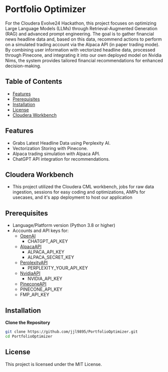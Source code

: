 # Portfolio Optimizer

For the Cloudera Evolve24 Hackathon, this project focuses on optimizing Large Language Models (LLMs) through Retrieval-Augmented Generation (RAG) and advanced prompt engineering. The goal is to gather financial news headline data and, based on this data, recommend actions to perform on a simulated trading account via the Alpaca API (in paper trading mode). By combining user information with vectorized headline data, processed through Pinecone, and integrating it into our own deployed model on Nvidia Nims, the system provides tailored financial recommendations for enhanced decision-making.

## Table of Contents

- [Features](#features)
- [Prerequisites](#prerequisites)
- [Installation](#installation)
- [License](#license)
- [Cloudera Workbench](#cloudera-workbench)

## Features
 
- Grabs Latest Headline Data using Perplexity AI.
- Vectorization Storing with Pinecone.
- Alpaca trading simulation with Alpaca API.
- ChatGPT API integration for recommendations.

## Cloudera Workbench
- This project utilized the Cloudera CML workbench, jobs for raw data ingestion, sessions for easy coding and optimizations, AMPs for usecases, and it's app deployment to host our application

## Prerequisites

- Language/Platform version (Python 3.8 or higher)
- Accounts and API keys for:
  - [OpenAI](https://platform.openai.com/docs/overview)
    - CHATGPT_API_KEY
  - [AlpacaAPI](https://alpaca.markets/)
    - ALPACA_API_KEY
    - ALPACA_SECRET_KEY
  - [PerplexityAPI](https://docs.perplexity.ai/home)
    - PERPLEXITY_YOUR_API_KEY
  - [NvidiaAPI](https://www.nvidia.com/en-us/ai/#referrer=ai-subdomain?ncid=pa-srch-goog-772333&_bt=697697685508&_bk=nvidia%20api&_bm=e&_bn=g&_bg=165151891361&gad_source=1&gclid=EAIaIQobChMI37H2or-CiQMV3lxHAR1GAwRHEAAYASAAEgJfB_D_BwE)
    - NVIDIA_API_KEY
  - [PineconeAPI](https://www.pinecone.io/?utm_term=pinecone%20serverless&utm_campaign=brand-us-p&utm_source=adwords&utm_medium=ppc&hsa_acc=3111363649&hsa_cam=16223687665&hsa_grp=133738612775&hsa_ad=582256510975&hsa_src=g&hsa_tgt=kwd-2270491656216&hsa_kw=pinecone%20serverless&hsa_mt=p&hsa_net=adwords&hsa_ver=3&gad_source=1&gclid=EAIaIQobChMIvbmTrr-CiQMVClFHAR0uxAaCEAAYASAAEgKpbfD_BwE)
  - PINECONE_API_KEY
  - FMP_API_KEY


## Installation
**Clone the Repository**

   ```bash
   git clone https://github.com/jjl9895/PortfolioOptimizer.git
   cd PortfolioOptimizer
  ```
## License
This project is licensed under the MIT License.
